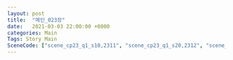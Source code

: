 ```yaml
---
layout: post
title:  "메인_023장"
date:   2021-03-03 22:00:00 +0000
categories: Main
Tags: Story Main
SceneCode: ["scene_cp23_q1_s10,2311", "scene_cp23_q1_s20,2312", "scene_cp23_q2_s10,2321", "scene_cp23_q2_s20,2322", "scene_cp23_q3_s10,2331", "scene_cp23_q3_s20,2332", "scene_cp23_q4_s10,2341", "scene_cp23_q4_s20,2342", "scene_cp23_q4_s30,2343"]
---
```

